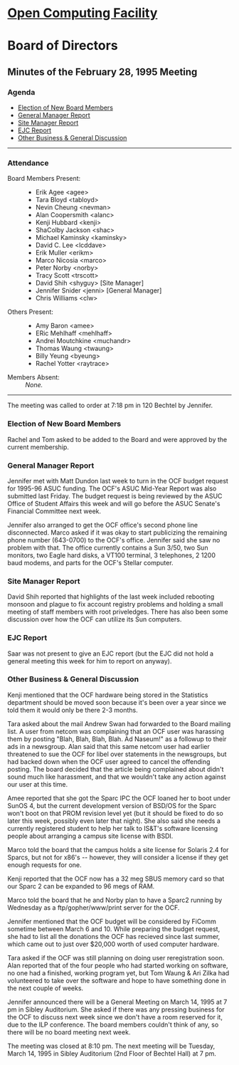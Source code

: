 <html><head>
<title>Minutes of the OCF Board of Directors Meeting of February 28, 1995</title>
</head><body>
<h1><A HREF="http://www.ocf.berkeley.edu/OCF/">Open Computing Facility</A></h1>
<h1>Board of Directors</h1>
<h2>Minutes of the February 28, 1995 Meeting</h2>

<h3>Agenda</h3>

<ul>
<li><A HREF="#Elections">Election of New Board Members</A>
<li><A HREF="#General Manager Report">General Manager Report</A>
<li><A HREF="#Site Manager Report">Site Manager Report</A>
<li><A HREF="#EJC Report">EJC Report</A>
<li><A HREF="#General Discussion">Other Business & General Discussion</A>
</ul>

<hr>

<h3>Attendance</h3>
<dl>
<dt>Board Members Present:
<dd><ul>
	<li>Erik Agee &lt;agee&gt;
	<li>Tara Bloyd &lt;tabloyd&gt;
	<li>Nevin Cheung &lt;nevman&gt;
	<li>Alan Coopersmith &lt;alanc&gt;
	<li>Kenji Hubbard &lt;kenji&gt;
	<li>ShaColby Jackson &lt;shac&gt;
	<li>Michael Kaminsky &lt;kaminsky&gt;
	<li>David C. Lee &lt;lcddave&gt;
	<li>Erik Muller &lt;erikm&gt;
	<li>Marco Nicosia &lt;marco&gt;
	<li>Peter Norby &lt;norby&gt;
	<li>Tracy Scott &lt;trscott&gt;
	<li>David Shih &lt;shyguy&gt; [Site Manager]
	<li>Jennifer Snider &lt;jenni&gt; [General Manager]
	<li>Chris Williams &lt;clw&gt;
</ul>
<dt>Others Present:
<dd><ul>
	<li>Amy Baron &lt;amee&gt;
	<li>ERic Mehlhaff &lt;mehlhaff&gt;
	<li>Andrei Moutchkine &lt;muchandr&gt;
	<li>Thomas Waung &lt;twaung&gt;
	<li>Billy Yeung &lt;byeung&gt;
	<li>Rachel Yotter &lt;raytrace&gt;
</ul>
<dt>Members Absent:
<dd><i>None.</i>
</dl>
<hr>

The meeting was called to order at 7:18 pm in 120 Bechtel by Jennifer.

<h3><A NAME="Elections">Election of New Board Members</A></h3>

Rachel and Tom asked to be added to the Board and were approved by the
current membership.

<p>

<h3><A NAME="#General Manager Report">General Manager Report</A></h3>

Jennifer met with Matt Dundon last week to turn in the OCF budget request
for 1995-96 ASUC funding.  The OCF's ASUC Mid-Year Report was also submitted
last Friday.  The budget request is being reviewed by the ASUC Office of
Student Affairs this week and will go before the ASUC Senate's Financial
Committee next week.  

<p>

Jennifer also arranged to get the OCF office's second phone line
disconnected.  Marco asked if it was okay to start publicizing the remaining
phone number (643-0700) to the OCF's office.  Jennifer said she saw no
problem with that.  The office currently contains a Sun 3/50, two Sun
monitors, two Eagle hard disks, a VT100 terminal, 3 telephones, 2 1200 baud
modems, and parts for the OCF's Stellar computer.

<h3><A NAME="#Site Manager Report">Site Manager Report</A></h3>

David Shih reported that highlights of the last week included rebooting
monsoon and plague to fix account registry problems and holding a small
meeting of staff members with root priveledges.  There has also been some
discussion over how the OCF can utilize its Sun computers.

<h3><A Name="#EJC Report">EJC Report</A></h3>

Saar was not present to give an EJC report (but the EJC did not hold a
general meeting this week for him to report on anyway).


<h3><A Name="#General Discussion">Other Business & General Discussion</A></h3>

Kenji mentioned that the OCF hardware being stored in the Statistics
department should be moved soon because it's been over a year since we told
them it would only be there 2-3 months.

<p>

Tara asked about the mail Andrew Swan had forwarded to the Board mailing
list.  A user from netcom was complaining that an OCF user was harassing
them by posting "Blah, Blah, Blah, Blah. Ad Naseum!" as a followup to their
ads in a newsgroup.  Alan said that this same netcom user had earlier
threatened to sue the OCF for libel over statements in the newsgroups, but
had backed down when the OCF user agreed to cancel the offending posting.
The board decided that the article being complained about didn't sound much
like harassment, and that we wouldn't take any action against our user at
this time.

<p>

Amee reported that she got the Sparc IPC the OCF loaned her to boot under
SunOS 4, but the current development version of BSD/OS for the Sparc won't
boot on that PROM revision level yet (but it should be fixed to do so later
this week, possibly even later that night).  She also said she needs a
currently registered student to help her talk to IS&T's software licensing
people about arranging a campus site license with BSDI.

<p>

Marco told the board that the campus holds a site license for Solaris 2.4
for Sparcs, but not for x86's -- however, they will consider a license if
they get enough requests for one.

<p>

Kenji reported that the OCF now has a 32 meg SBUS memory card so that our
Sparc 2 can be expanded to 96 megs of RAM.

<p>

Marco told the board that he and Norby plan to have a Sparc2 running by
Wednesday as a ftp/gopher/www/print server for the OCF.

<p>

Jennifer mentioned that the OCF budget will be considered by FiComm sometime
between March 6 and 10.  While preparing the budget request, she had to list
all the donations the OCF has recieved since last summer, which came out to
just over $20,000 worth of used computer hardware.

<p>

Tara asked if the OCF was still planning on doing user reregistration soon.
Alan reported that of the four people who had started working on software,
no one had a finished, working program yet, but Tom Waung & Ari Zilka had
volunteered to take over the software and hope to have something done in the
next couple of weeks.

<p>

Jennifer announced there will be a General Meeting on March 14, 1995 at 7 pm
in Sibley Auditorium.  She asked if there was any pressing business for the
OCF to discuss next week since we don't have a room reserved for it, due to
the ILP conference.  The board members couldn't think of any, so there will
be no board meeting next week.

<p>


The meeting was closed at 8:10 pm.  The next meeting will be Tuesday,
March 14, 1995 in Sibley Auditorium (2nd Floor of Bechtel Hall) at 7 pm.

</body></html>
